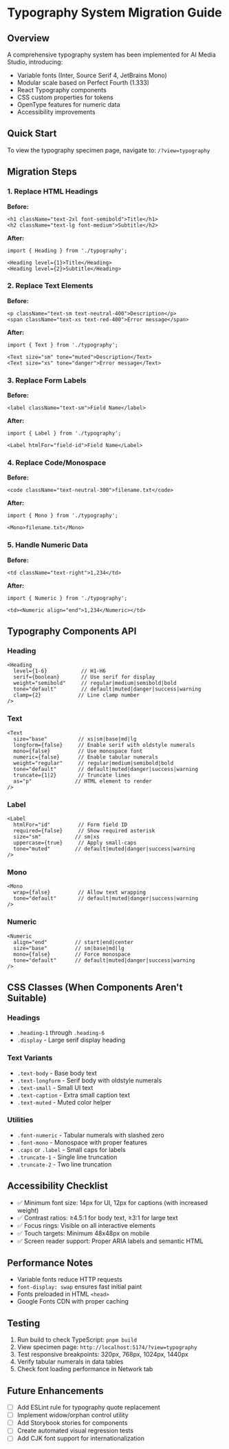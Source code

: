# Typography System Migration Guide

## Overview

A comprehensive typography system has been implemented for AI Media Studio, introducing:
- Variable fonts (Inter, Source Serif 4, JetBrains Mono)
- Modular scale based on Perfect Fourth (1.333)
- React Typography components
- CSS custom properties for tokens
- OpenType features for numeric data
- Accessibility improvements

## Quick Start

To view the typography specimen page, navigate to: `/?view=typography`

## Migration Steps

### 1. Replace HTML Headings

**Before:**
```tsx
<h1 className="text-2xl font-semibold">Title</h1>
<h2 className="text-lg font-medium">Subtitle</h2>
```

**After:**
```tsx
import { Heading } from './typography';

<Heading level={1}>Title</Heading>
<Heading level={2}>Subtitle</Heading>
```

### 2. Replace Text Elements

**Before:**
```tsx
<p className="text-sm text-neutral-400">Description</p>
<span className="text-xs text-red-400">Error message</span>
```

**After:**
```tsx
import { Text } from './typography';

<Text size="sm" tone="muted">Description</Text>
<Text size="xs" tone="danger">Error message</Text>
```

### 3. Replace Form Labels

**Before:**
```tsx
<label className="text-sm">Field Name</label>
```

**After:**
```tsx
import { Label } from './typography';

<Label htmlFor="field-id">Field Name</Label>
```

### 4. Replace Code/Monospace

**Before:**
```tsx
<code className="text-neutral-300">filename.txt</code>
```

**After:**
```tsx
import { Mono } from './typography';

<Mono>filename.txt</Mono>
```

### 5. Handle Numeric Data

**Before:**
```tsx
<td className="text-right">1,234</td>
```

**After:**
```tsx
import { Numeric } from './typography';

<td><Numeric align="end">1,234</Numeric></td>
```

## Typography Components API

### Heading
```tsx
<Heading 
  level={1-6}           // H1-H6 
  serif={boolean}       // Use serif for display
  weight="semibold"     // regular|medium|semibold|bold
  tone="default"        // default|muted|danger|success|warning
  clamp={2}            // Line clamp number
/>
```

### Text
```tsx
<Text
  size="base"          // xs|sm|base|md|lg
  longform={false}     // Enable serif with oldstyle numerals
  mono={false}         // Use monospace font
  numeric={false}      // Enable tabular numerals
  weight="regular"     // regular|medium|semibold|bold
  tone="default"       // default|muted|danger|success|warning
  truncate={1|2}       // Truncate lines
  as="p"              // HTML element to render
/>
```

### Label
```tsx
<Label
  htmlFor="id"         // Form field ID
  required={false}     // Show required asterisk
  size="sm"           // sm|xs
  uppercase={true}     // Apply small-caps
  tone="muted"        // default|muted|danger|success|warning
/>
```

### Mono
```tsx
<Mono
  wrap={false}         // Allow text wrapping
  tone="default"       // default|muted|danger|success|warning
/>
```

### Numeric
```tsx
<Numeric
  align="end"         // start|end|center
  size="base"         // sm|base|md|lg
  mono={false}        // Force monospace
  tone="default"      // default|muted|danger|success|warning
/>
```

## CSS Classes (When Components Aren't Suitable)

### Headings
- `.heading-1` through `.heading-6`
- `.display` - Large serif display heading

### Text Variants
- `.text-body` - Base body text
- `.text-longform` - Serif body with oldstyle numerals
- `.text-small` - Small UI text
- `.text-caption` - Extra small caption text
- `.text-muted` - Muted color helper

### Utilities
- `.font-numeric` - Tabular numerals with slashed zero
- `.font-mono` - Monospace with proper features
- `.caps` or `.label` - Small caps for labels
- `.truncate-1` - Single line truncation
- `.truncate-2` - Two line truncation

## Accessibility Checklist

- ✅ Minimum font size: 14px for UI, 12px for captions (with increased weight)
- ✅ Contrast ratios: ≥4.5:1 for body text, ≥3:1 for large text
- ✅ Focus rings: Visible on all interactive elements
- ✅ Touch targets: Minimum 48x48px on mobile
- ✅ Screen reader support: Proper ARIA labels and semantic HTML

## Performance Notes

- Variable fonts reduce HTTP requests
- `font-display: swap` ensures fast initial paint
- Fonts preloaded in HTML `<head>`
- Google Fonts CDN with proper caching

## Testing

1. Run build to check TypeScript: `pnpm build`
2. View specimen page: `http://localhost:5174/?view=typography`
3. Test responsive breakpoints: 320px, 768px, 1024px, 1440px
4. Verify tabular numerals in data tables
5. Check font loading performance in Network tab

## Future Enhancements

- [ ] Add ESLint rule for typography quote replacement
- [ ] Implement widow/orphan control utility
- [ ] Add Storybook stories for components
- [ ] Create automated visual regression tests
- [ ] Add CJK font support for internationalization